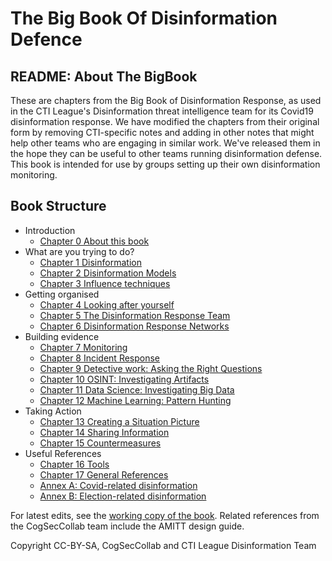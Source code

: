 # The Big Book Of Disinformation Defence

## README: About The BigBook
These are chapters from the Big Book of Disinformation Response, as used in the CTI League's Disinformation threat intelligence team for its Covid19 disinformation response. We have modified the chapters from their original form by removing CTI-specific notes and adding in other notes that might help other teams who are engaging in similar work. We've released them in the hope they can be useful to other teams running disinformation defense.
This book is intended for use by groups setting up their own disinformation monitoring. 


## Book Structure

* Introduction
   * [Chapter 0 About this book]("C00_about_this_book.pdf")
* What are you trying to do? 
   * [Chapter 1 Disinformation]("C01_disinformation.pdf")
   * [Chapter 2 Disinformation Models]("C02_disinformation_models.pdf")
   * [Chapter 3 Influence techniques]("C03_influence_techniques.pdf")
* Getting organised
   * [Chapter 4 Looking after yourself]("C04_looking_after_yourself.pdf")
   * [Chapter 5 The Disinformation Response Team]("C05_the_disinformation_soc.pdf")
   * [Chapter 6 Disinformation Response Networks]("C06_the_disinformation_response_network.pdf")
* Building evidence
   * [Chapter 7 Monitoring]("C07_monitoring.pdf")
   * [Chapter 8 Incident Response]("C08_incident_response.pdf")
   * [Chapter 9 Detective work: Asking the Right Questions]("C09_detective_work.pdf")
   * [Chapter 10 OSINT: Investigating Artifacts]("C10_osint.pdf")
   * [Chapter 11 Data Science: Investigating Big Data]("C11_data_science.pdf")
   * [Chapter 12 Machine Learning: Pattern Hunting]("C12_machine_learning.pdf")
* Taking Action
   * [Chapter 13 Creating a Situation Picture]("C13_situation_pictures.pdf")
   * [Chapter 14 Sharing Information]("C14_sharing_information.pdf")
   * [Chapter 15 Countermeasures]("C15_taking_action.pdf")
* Useful References
   * [Chapter 16 Tools]("C16_tools.pdf")
   * [Chapter 17 General References]("C17_references.pdf")
   * [Annex A: Covid-related disinformation]("CAA_covid.pdf")
   * [Annex B: Election-related disinformation]("CAB_elections.pdf")

For latest edits, see the [working copy of the book](https://drive.google.com/drive/u/0/folders/164PoJDySDez6sr2yvcP6fPodpHifDIi7).  Related references from the CogSecCollab team include the AMITT design guide. 


Copyright CC-BY-SA, CogSecCollab and CTI League Disinformation Team